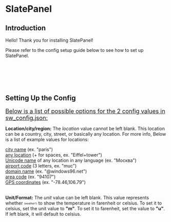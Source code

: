 # SlatePanel
## Introduction
Hello! Thank you for installing SlatePanel!

Please refer to the config setup guide below to see how to set up SlatePanel.

<br><br><br><br>
## Setting Up the Config
<font size="4"><u>Below is a list of possible options for the 2 config values in sw_config.json:</u></font><br>

**Location/city/region:**
The *location* value cannot be left blank. This location can be a country, city, street, or basically any location. For more info, Below is a list of example values for locations:

<u>city name</u> (ex. "paris")<br>
<u>any location</u> (+ for spaces, ex. "Eiffel+tower")<br>
<u>Unicode name</u> of any location in any language (ex. "Москва")<br>
<u>airport code</u> (3 letters, ex. "muc")<br>
<u>domain name</u> (ex. "@windows96.net")<br>
<u>area code</u> (ex. "94107")<br>
<u>GPS coordinates</u> (ex. "-78.46,106.79")<br>
<br>

**Unit/Format:**
The *unit* value can be left blank. This value represents whether <span style="font-size: 8px; vertical-align: middle;">(weather?)</span> to show the temperature in farenheit or celsius. To set it to celsius, set the unit value to **"m"**. To set it to farenheit, set the value to **"u"**. If left blank, it will default to celsius.
